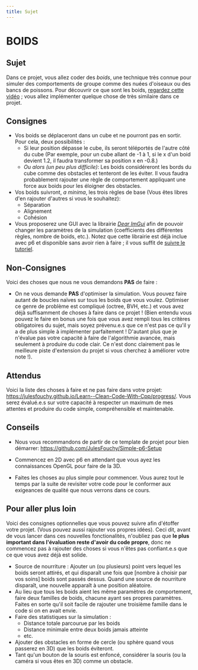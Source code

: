 ```yaml
---
title: Sujet
---
```


# BOIDS

## Sujet

Dans ce projet, vous allez coder des *boids*, une technique très connue pour simuler des comportements de groupe comme des nuées d'oiseaux ou des bancs de poissons. Pour découvrir ce que sont les boids, [regardez cette vidéo](https://youtu.be/LltugBg4dtk) ; vous allez implémenter quelque chose de très similaire dans ce projet.

## Consignes

- Vos boids se déplaceront dans un cube et ne pourront pas en sortir. Pour cela, deux possibilités :
  - Si leur position dépasse le cube, ils seront téléportés de l'autre côté du cube (Par exemple, pour un cube allant de -1 à 1, si le x d'un boid devient 1.2, il faudra transformer sa position x en -0.8.)
  - *Ou alors (un peu plus difficile)*: Les boids considéreront les bords du cube comme des obstacles et tenteront de les éviter. Il vous faudra probablement rajouter une règle de comportement appliquant une force aux boids pour les éloigner des obstacles.
- Vos boids suivront, *a minima*, les trois règles de base (Vous êtes libres d'en rajouter d'autres si vous le souhaitez):
  - Séparation
  - Alignement
  - Cohésion
- Vous proposerez une GUI avec la librairie [*Dear ImGui*](https://julesfouchy.github.io/p6-docs/tutorials/dear-imgui) afin de pouvoir changer les paramètres de la simulation (coefficients des différentes règles, nombre de boids, etc.). Notez que cette librairie est déjà inclue avec p6 et disponible sans avoir rien à faire ; il vous suffit de [suivre le tutoriel](https://julesfouchy.github.io/p6-docs/tutorials/dear-imgui).

## Non-Consignes

Voici des choses que nous ne vous demandons **PAS** de faire :

- On ne vous demande **PAS** d'optimiser la simulation. Vous pouvez faire autant de boucles naïves sur tous les boids que vous voulez. Optimiser ce genre de problème est compliqué (octree, BVH, etc.) et vous avez déjà suffisamment de choses à faire dans ce projet !
(Bien entendu vous pouvez le faire en bonus une fois que vous avez rempli tous les critères obligatoires du sujet, mais soyez prévenu.e.s que ce n'est pas ce qu'il y a de plus simple à implémenter parfaitement ! D'autant plus que je n'évalue pas votre capacité à faire de l'algorithmie avancée, mais seulement à produire du code clair. Ce n'est donc clairement pas le meilleure piste d'extension du projet si vous cherchez à améliorer votre note !).

## Attendus

Voici la liste des choses à faire et ne pas faire dans votre projet: https://julesfouchy.github.io/Learn--Clean-Code-With-Cpp/progress/. Vous serez évalué.e.s sur votre capacité à respecter un maximum de mes attentes et produire du code simple, compréhensible et maintenable.

## Conseils

- Nous vous recommandons de partir de ce template de projet pour bien démarrer: https://github.com/JulesFouchy/Simple-p6-Setup

- Commencez en 2D avec p6 en attendant que vous ayez les connaissances OpenGL pour faire de la 3D.

- Faites les choses au plus simple pour commencer. Vous aurez tout le temps par la suite de revisiter votre code pour le conformer aux exigeances de qualité que nous verrons dans ce cours.

## Pour aller plus loin

Voici des consignes optionnelles que vous pouvez suivre afin d'étoffer votre projet. (Vous pouvez aussi rajouter vos propres idées). Ceci dit, avant de vous lancer dans ces nouvelles fonctionalités, n'oubliez pas que **le plus important dans l'évaluation reste d'avoir du code propre**, donc ne commencez pas à rajouter des choses si vous n'êtes pas confiant.e.s que ce que vous avez déjà est solide.

- Source de nourriture : Ajouter un (ou plusieurs) point vers lequel les boids seront attirés, et qui disparaît une fois que [nombre à choisir par vos soins] boids sont passés dessus. Quand une source de nourriture disparaît, une nouvelle apparaît à une position aléatoire.
- Au lieu que tous les boids aient les même paramètres de comportement, faire deux familles de boids, chacune ayant ses propres paramètres. Faites en sorte qu'il soit facile de rajouter une troisième famille dans le code si on en avait envie.
- Faire des statistiques sur la simulation :
  -  Distance totale parcourue par les boids
  -  Distance minimale entre deux boids jamais atteinte
  -  etc.
- Ajouter des obstacles en forme de cercle (ou sphère quand vous passerez en 3D) que les boids éviteront.
- Tant qu'un bouton de la souris est enfoncé, considérer la souris (ou la caméra si vous êtes en 3D) comme un obstacle.